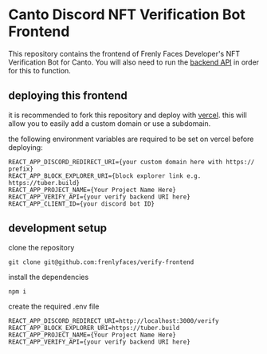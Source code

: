 # Canto Discord NFT Verification Bot Frontend

This repository contains the frontend of Frenly Faces Developer's NFT Verification Bot for Canto. You will also need to run the [backend API](https://github.com/frenlyfaces/verify-backend) in order for this to function.

## deploying this frontend

it is recommended to fork this repository and deploy with [vercel](https://vercel.com). this will allow you to easily add a custom domain or use a subdomain.

the following environment variables are required to be set on vercel before deploying:

```
REACT_APP_DISCORD_REDIRECT_URI={your custom domain here with https:// prefix}
REACT_APP_BLOCK_EXPLORER_URI={block explorer link e.g. https://tuber.build}
REACT_APP_PROJECT_NAME={Your Project Name Here}
REACT_APP_VERIFY_API={your verify backend URI here}
REACT_APP_CLIENT_ID={your discord bot ID}
```

## development setup

clone the repository

```
git clone git@github.com:frenlyfaces/verify-frontend
```

install the dependencies

```
npm i
```

create the required .env file

```
REACT_APP_DISCORD_REDIRECT_URI=http://localhost:3000/verify
REACT_APP_BLOCK_EXPLORER_URI=https://tuber.build
REACT_APP_PROJECT_NAME={Your Project Name Here}
REACT_APP_VERIFY_API={your verify backend URI here}
```

